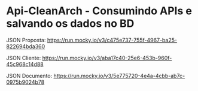 # Api-CleanArch - Consumindo APIs e salvando os dados no BD

JSON Proposta: https://run.mocky.io/v3/c475e737-755f-4967-ba25-822694bda360 </p>
JSON Cliente: https://run.mocky.io/v3/aba17c40-25e6-453b-960f-45c968c14d88 </p>
JSON Documento: https://run.mocky.io/v3/5e775720-4e4a-4cbb-ab7c-0975b9024b78
